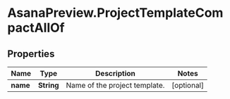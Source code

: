 # AsanaPreview.ProjectTemplateCompactAllOf

## Properties

Name | Type | Description | Notes
------------ | ------------- | ------------- | -------------
**name** | **String** | Name of the project template. | [optional] 


